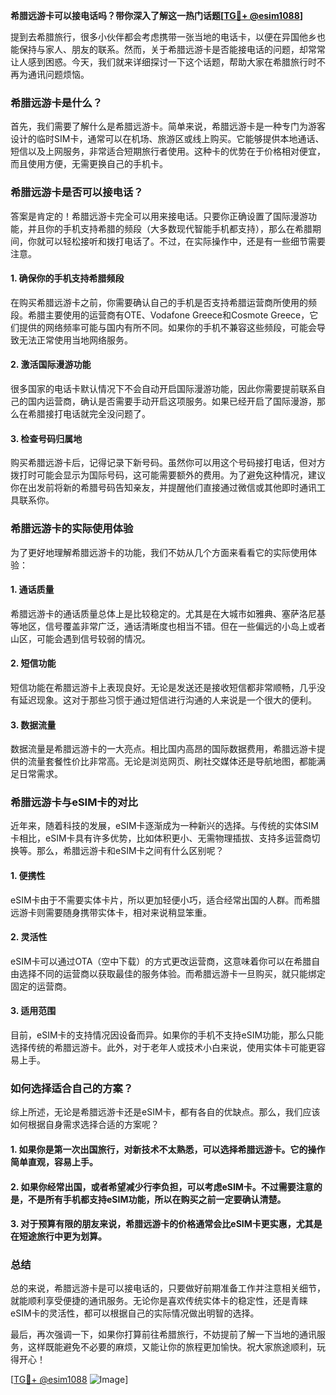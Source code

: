 **希腊远游卡可以接电话吗？带你深入了解这一热门话题[[TG💪+ @esim1088](https://t.me/s/esim1088)]**

提到去希腊旅行，很多小伙伴都会考虑携带一张当地的电话卡，以便在异国他乡也能保持与家人、朋友的联系。然而，关于希腊远游卡是否能接电话的问题，却常常让人感到困惑。今天，我们就来详细探讨一下这个话题，帮助大家在希腊旅行时不再为通讯问题烦恼。

### 希腊远游卡是什么？

首先，我们需要了解什么是希腊远游卡。简单来说，希腊远游卡是一种专门为游客设计的临时SIM卡，通常可以在机场、旅游区或线上购买。它能够提供本地通话、短信以及上网服务，非常适合短期旅行者使用。这种卡的优势在于价格相对便宜，而且使用方便，无需更换自己的手机卡。

### 希腊远游卡是否可以接电话？

答案是肯定的！希腊远游卡完全可以用来接电话。只要你正确设置了国际漫游功能，并且你的手机支持希腊的频段（大多数现代智能手机都支持），那么在希腊期间，你就可以轻松接听和拨打电话了。不过，在实际操作中，还是有一些细节需要注意。

#### 1. **确保你的手机支持希腊频段**
   在购买希腊远游卡之前，你需要确认自己的手机是否支持希腊运营商所使用的频段。希腊主要使用的运营商有OTE、Vodafone Greece和Cosmote Greece，它们提供的网络频率可能与国内有所不同。如果你的手机不兼容这些频段，可能会导致无法正常使用当地网络服务。

#### 2. **激活国际漫游功能**
   很多国家的电话卡默认情况下不会自动开启国际漫游功能，因此你需要提前联系自己的国内运营商，确认是否需要手动开启这项服务。如果已经开启了国际漫游，那么在希腊接打电话就完全没问题了。

#### 3. **检查号码归属地**
   购买希腊远游卡后，记得记录下新号码。虽然你可以用这个号码接打电话，但对方拨打时可能会显示为国际号码，这可能需要额外的费用。为了避免这种情况，建议你在出发前将新的希腊号码告知亲友，并提醒他们直接通过微信或其他即时通讯工具联系你。

### 希腊远游卡的实际使用体验

为了更好地理解希腊远游卡的功能，我们不妨从几个方面来看看它的实际使用体验：

#### 1. **通话质量**
   希腊远游卡的通话质量总体上是比较稳定的。尤其是在大城市如雅典、塞萨洛尼基等地区，信号覆盖非常广泛，通话清晰度也相当不错。但在一些偏远的小岛上或者山区，可能会遇到信号较弱的情况。

#### 2. **短信功能**
   短信功能在希腊远游卡上表现良好。无论是发送还是接收短信都非常顺畅，几乎没有延迟现象。这对于那些习惯于通过短信进行沟通的人来说是一个很大的便利。

#### 3. **数据流量**
   数据流量是希腊远游卡的一大亮点。相比国内高昂的国际数据费用，希腊远游卡提供的流量套餐性价比非常高。无论是浏览网页、刷社交媒体还是导航地图，都能满足日常需求。

### 希腊远游卡与eSIM卡的对比

近年来，随着科技的发展，eSIM卡逐渐成为一种新兴的选择。与传统的实体SIM卡相比，eSIM卡具有许多优势，比如体积更小、无需物理插拔、支持多运营商切换等。那么，希腊远游卡和eSIM卡之间有什么区别呢？

#### 1. **便携性**
   eSIM卡由于不需要实体卡片，所以更加轻便小巧，适合经常出国的人群。而希腊远游卡则需要随身携带实体卡，相对来说稍显笨重。

#### 2. **灵活性**
   eSIM卡可以通过OTA（空中下载）的方式更改运营商，这意味着你可以在希腊自由选择不同的运营商以获取最佳的服务体验。而希腊远游卡一旦购买，就只能绑定固定的运营商。

#### 3. **适用范围**
   目前，eSIM卡的支持情况因设备而异。如果你的手机不支持eSIM功能，那么只能选择传统的希腊远游卡。此外，对于老年人或技术小白来说，使用实体卡可能更容易上手。

### 如何选择适合自己的方案？

综上所述，无论是希腊远游卡还是eSIM卡，都有各自的优缺点。那么，我们应该如何根据自身需求选择合适的方案呢？

#### 1. 如果你是第一次出国旅行，对新技术不太熟悉，可以选择希腊远游卡。它的操作简单直观，容易上手。
   
#### 2. 如果你经常出国，或者希望减少行李负担，可以考虑eSIM卡。不过需要注意的是，不是所有手机都支持eSIM功能，所以在购买之前一定要确认清楚。

#### 3. 对于预算有限的朋友来说，希腊远游卡的价格通常会比eSIM卡更实惠，尤其是在短途旅行中更为划算。

### 总结

总的来说，希腊远游卡是可以接电话的，只要做好前期准备工作并注意相关细节，就能顺利享受便捷的通讯服务。无论你是喜欢传统实体卡的稳定性，还是青睐eSIM卡的灵活性，都可以根据自己的实际情况做出明智的选择。

最后，再次强调一下，如果你打算前往希腊旅行，不妨提前了解一下当地的通讯服务，这样既能避免不必要的麻烦，又能让你的旅程更加愉快。祝大家旅途顺利，玩得开心！

[[TG💪+ @esim1088](https://t.me/s/esim1088) ![Image](https://i.postimg.cc/4NQfJmqS/Snipaste-2025-05-13-00-14-12.png)]